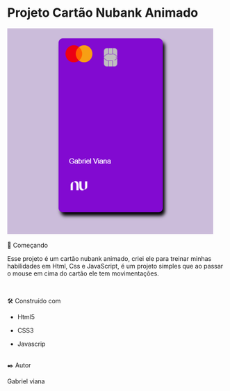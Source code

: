 # Projeto Cartão Nubank Animado

<img src="./Images/printnubank.png">


🚀 Começando

<p>Esse projeto é um cartão nubank animado, criei ele para treinar minhas habilidades em Html, Css e JavaScript, é um  projeto simples que ao passar o mouse em cima do cartão ele tem movimentações.</p> <br>

🛠️ Construído com

* Html5

* CSS3

* Javascrip <br><br>


✒️ Autor <br>

 Gabriel viana

 


